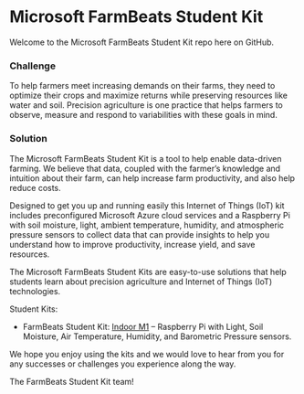 Microsoft FarmBeats Student Kit
===============================

Welcome to the Microsoft FarmBeats Student Kit repo here on GitHub.

### Challenge

To help farmers meet increasing demands on their farms, they need to optimize
their crops and maximize returns while preserving resources like water and soil.
Precision agriculture is one practice that helps farmers to observe, measure and
respond to variabilities with these goals in mind.

### Solution

The Microsoft FarmBeats Student Kit is a tool to help enable data-driven
farming. We believe that data, coupled with the farmer’s knowledge and intuition
about their farm, can help increase farm productivity, and also help reduce
costs.

Designed to get you up and running easily this Internet of Things (IoT) kit
includes preconfigured Microsoft Azure cloud services and a Raspberry Pi with
soil moisture, light, ambient temperature, humidity, and atmospheric pressure
sensors to collect data that can provide insights to help you understand how to
improve productivity, increase yield, and save resources.

The Microsoft FarmBeats Student Kits are easy-to-use solutions that help
students learn about precision agriculture and Internet of Things (IoT)
technologies.

Student Kits:

-   FarmBeats Student Kit: [Indoor
    M1](https://github.com/farmbeatslabs/studentkit/blob/master/Indoor-m1/readme.md)
    – Raspberry Pi with Light, Soil Moisture, Air Temperature, Humidity, and
    Barometric Pressure sensors.

We hope you enjoy using the kits and we would love to hear from you for any
successes or challenges you experience along the way.

The FarmBeats Student Kit team!
